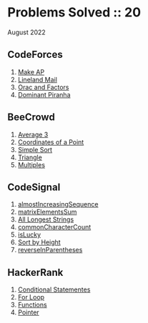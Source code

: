 # Problems Solved :: 20
August 2022

CodeForces
-----------------
1. [Make AP](https://codeforces.com/contest/1624/problem/B)
1. [Lineland Mail](https://codeforces.com/problemset/problem/567/A)
1. [Orac and Factors](https://codeforces.com/contest/1350/problem/A)
1. [Dominant Piranha](https://codeforces.com/problemset/problem/1433/C)

BeeCrowd
-----------------
1. [Average 3](https://www.beecrowd.com.br/judge/en/problems/view/1040)
1. [Coordinates of a Point](https://www.beecrowd.com.br/judge/en/problems/view/1041)
1. [Simple Sort](https://www.beecrowd.com.br/judge/en/problems/view/1042)
1. [Triangle](https://www.beecrowd.com.br/judge/en/problems/view/1043)
1. [Multiples](https://www.beecrowd.com.br/judge/en/problems/view/1044)

CodeSignal
-----------------
1. [almostIncreasingSequence](https://app.codesignal.com/arcade/intro/level-2/2mxbGwLzvkTCKAJMG)
1. [matrixElementsSum](https://app.codesignal.com/arcade/intro/level-2/xskq4ZxLyqQMCLshr)
1. [All Longest Strings](https://app.codesignal.com/arcade/intro/level-3/fzsCQGYbxaEcTr2bL)
1. [commonCharacterCount](https://app.codesignal.com/arcade/intro/level-3/JKKuHJknZNj4YGL32)
1. [isLucky](https://app.codesignal.com/arcade/intro/level-3/3AdBC97QNuhF6RwsQ)
1. [Sort by Height](https://app.codesignal.com/arcade/intro/level-3/D6qmdBL2NYz49XHwM)
1. [reverseInParentheses](https://app.codesignal.com/arcade/intro/level-3/9DgaPsE2a7M6M2Hu6)

HackerRank
-----------------
1. [Conditional Statementes](https://www.hackerrank.com/challenges/c-tutorial-conditional-if-else/problem?isFullScreen=true)
1. [For Loop](https://www.hackerrank.com/challenges/c-tutorial-for-loop/problem?isFullScreen=true)
1. [Functions](https://www.hackerrank.com/challenges/c-tutorial-functions/problem?isFullScreen=true)
1. [Pointer](https://www.hackerrank.com/challenges/c-tutorial-pointer/problem?isFullScreen=true)
